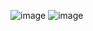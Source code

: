 ![image](https://camo.githubusercontent.com/2a80d86b22a35c843c34a75f1bd358da2b731362061161bb322be35ce7812f91/68747470733a2f2f696d672e736869656c64732e696f2f62616467652f417263685f4c696e75782d3137393344313f7374796c653d666f722d7468652d6261646765266c6f676f3d617263682d6c696e7578266c6f676f436f6c6f723d7768697465)
![image](https://camo.githubusercontent.com/6890201558a3730642885f3fd3b8a680dee27e1c26e0c34c0da07ace2a2e7ab1/68747470733a2f2f696d672e736869656c64732e696f2f62616467652f4c69627265576f6c662d3030414346463f7374796c653d666f722d7468652d6261646765266c6f676f3d6c69627265776f6c66266c6f676f436f6c6f723d7768697465)
